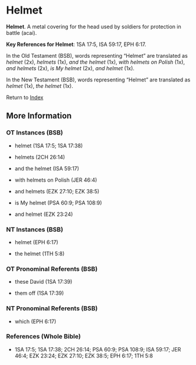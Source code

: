 # Helmet
**Helmet**. 
A metal covering for the head used by soldiers for protection in battle (acai). 


**Key References for Helmet**: 
1SA 17:5, ISA 59:17, EPH 6:17. 


In the Old Testament (BSB), words representing “Helmet” are translated as 
*helmet* (2x), *helmets* (1x), *and the helmet* (1x), *with helmets on Polish* (1x), *and helmets* (2x), *is My helmet* (2x), *and helmet* (1x). 


In the New Testament (BSB), words representing “Helmet” are translated as 
*helmet* (1x), *the helmet* (1x). 


Return to [Index](00-Index.md)

## More Information

### OT Instances (BSB)

* helmet (1SA 17:5; 1SA 17:38)

* helmets (2CH 26:14)

* and the helmet (ISA 59:17)

* with helmets on Polish (JER 46:4)

* and helmets (EZK 27:10; EZK 38:5)

* is My helmet (PSA 60:9; PSA 108:9)

* and helmet (EZK 23:24)



### NT Instances (BSB)

* helmet (EPH 6:17)

* the helmet (1TH 5:8)



### OT Pronominal Referents (BSB)

* these David (1SA 17:39)

* them off (1SA 17:39)



### NT Pronominal Referents (BSB)

* which (EPH 6:17)



### References (Whole Bible)

* 1SA 17:5; 1SA 17:38; 2CH 26:14; PSA 60:9; PSA 108:9; ISA 59:17; JER 46:4; EZK 23:24; EZK 27:10; EZK 38:5; EPH 6:17; 1TH 5:8



